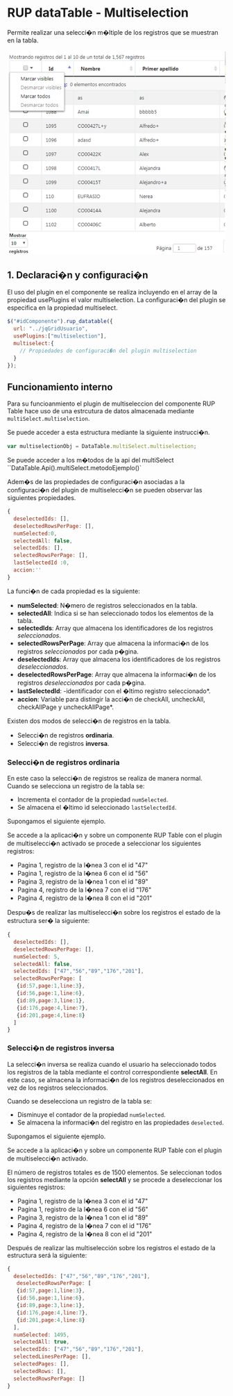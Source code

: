 # RUP dataTable - Multiselection

Permite realizar una selecci�n m�ltiple de los registros que se muestran en la tabla.

![Imagen 1](img/rup.datatable.multiselection_1.png)

## 1. Declaraci�n y configuraci�n

El uso del plugin en el componente se realiza incluyendo en el array de la propiedad usePlugins el valor multiselection. La configuraci�n del plugin se especifica en la propiedad multiselect.

```js
$("#idComponente").rup_datatable({
  url: "../jqGridUsuario",
  usePlugins:["multiselection"],
  multiselect:{
    // Propiedades de configuraci�n del plugin multiselection
  }
});
```

## Funcionamiento interno

Para su funcioanmiento el plugin de multiseleccion del componente RUP Table hace uso de una estrcutura de datos almacenada mediante ```multiSelect.multiselection```.

Se puede acceder a esta estructura mediante la siguiente instrucci�n.

```js
var multiselectionObj = DataTable.multiSelect.multiselection;
```
Se puede acceder a los m�todos de la api del multiSelect
``DataTable.Api().multiSelect.metodoEjemplo()`

Adem�s de las propiedades de configuraci�n asociadas a la configuraci�n del plugin de multiselecci�n se pueden observar las siguientes propiedades.


```js
{
  deselectedIds: [],
  deselectedRowsPerPage: [],
  numSelected:0,
  selectedAll: false,
  selectedIds: [],
  selectedRowsPerPage: [],
  lastSelectedId :0,
  accion:''
}
```

La funci�n de cada propiedad es la siguiente:

* **numSelected**: N�mero de registros seleccionados en la tabla.
* **selectedAll**: Indica si se han seleccionado todos los elementos de la tabla.
* **selectedIds**: Array que almacena los identificadores de los registros *seleccionados*.
* **selectedRowsPerPage**: Array que almacena la informaci�n de los registros *seleccionados* por cada p�gina.
* **deselectedIds**: Array que almacena los identificadores de los registros *deseleccionados*.
* **deselectedRowsPerPage**: Array que almacena la informaci�n de los registros *deseleccionados* por cada p�gina.
* **lastSelectedId**: -identificador con el �ltimo registro seleccionado*.
* **accion**: Variable para distingir la acci�n de checkAll, uncheckAll, checkAllPage y uncheckAllPage*.

Existen dos modos de selecci�n de registros en la tabla.

* Selecci�n de registros **ordinaria**.
* Selecci�n de registros **inversa**.

### Selecci�n de registros ordinaria

En este caso la selecci�n de registros se realiza de manera normal. Cuando se selecciona un registro de la tabla se:

* Incrementa el contador de la propiedad ``numSelected``.
* Se almacena el �ltimo id seleccionado ``lastSelectedId``.

Supongamos el siguiente ejemplo.

Se accede a la aplicaci�n y sobre un componente RUP Table con el plugin de multiselecci�n activado se procede a seleccionar los siguientes registros:

* Pagina 1, registro de la l�nea 3 con el id "47"
* Pagina 1, registro de la l�nea 6 con el id "56"
* Pagina 3, registro de la l�nea 1 con el id "89"
* Pagina 4, registro de la l�nea 7 con el id "176"
* Pagina 4, registro de la l�nea 8 con el id "201"

Despu�s de realizar las multiselecci�n sobre los registros el estado de la estructura ser� la siguiente:

```js
{
  deselectedIds: [],
  deselectedRowsPerPage: [],
  numSelected: 5,
  selectedAll: false,
  selectedIds: ["47","56","89","176","201"],
  selectedRowsPerPage: [
   {id:57,page:1,line:3},
   {id:56,page:1,line:6},
   {id:89,page:3,line:1},
   {id:176,page:4,line:7},
   {id:201,page:4,line:8}
  ]
}
```


### Selecci�n de registros inversa

La selecci�n inversa se realiza cuando el usuario ha seleccionado todos los registros de la tabla mediante el control correspondiente **selectAll**. En este caso, se almacena la informaci�n de los registros deseleccionados en vez de los registros seleccionados.

Cuando se deselecciona un registro de la tabla se:

* Disminuye el contador de la propiedad ``numSelected``.
* Se almacena la informaci�n del registro en las propiedades ``deselected``.

Supongamos el siguiente ejemplo.

Se accede a la aplicaci�n y sobre un componente RUP Table con el plugin de multiselecci�n activado.

El número de registros totales es de 1500 elementos. Se seleccionan todos los registros mediante la opción **selectAll** y se procede a deseleccionar los siguientes registros:

* Pagina 1, registro de la l�nea 3 con el id "47"
* Pagina 1, registro de la l�nea 6 con el id "56"
* Pagina 3, registro de la l�nea 1 con el id "89"
* Pagina 4, registro de la l�nea 7 con el id "176"
* Pagina 4, registro de la l�nea 8 con el id "201"

Después de realizar las multiselección sobre los registros el estado de la estructura será la siguiente:

```js
{
  deselectedIds: ["47","56","89","176","201"],
   deselectedRowsPerPage: [
   {id:57,page:1,line:3},
   {id:56,page:1,line:6},
   {id:89,page:3,line:1},
   {id:176,page:4,line:7},
   {id:201,page:4,line:8}
  ],
  numSelected: 1495,
  selectedAll: true,
  selectedIds: ["47","56","89","176","201"],
  selectedLinesPerPage: [],
  selectedPages: [],
  selectedRows: [],
  selectedRowsPerPage: []
}
```
